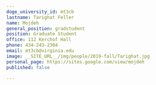 ```yaml
---
doge_university_id: mt3cb
lastname: Tarighat Feller
name: Mojdeh
general_position: gradstudent
position: Graduate Student
office: 112 Kerchof Hall
phone: 434-243-2304
email: mt3cb@virginia.edu
image: __SITE_URL__/img/people/2019-fall/Tarighat.jpg
personal_page: https://sites.google.com/view/mojdeh
published: false

---
```


